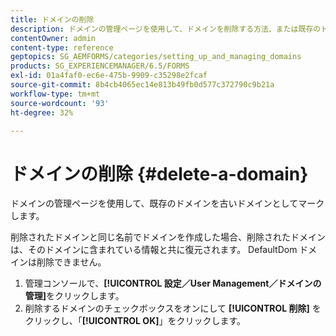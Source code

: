 ```yaml
---
title: ドメインの削除
description: ドメインの管理ページを使用して、ドメインを削除する方法、または既存のドメインを古いドメインとしてマークする方法について説明します。
contentOwner: admin
content-type: reference
geptopics: SG_AEMFORMS/categories/setting_up_and_managing_domains
products: SG_EXPERIENCEMANAGER/6.5/FORMS
exl-id: 01a4faf0-ec6e-475b-9909-c35298e2fcaf
source-git-commit: 8b4cb4065ec14e813b49fb0d577c372790c9b21a
workflow-type: tm+mt
source-wordcount: '93'
ht-degree: 32%

---
```


# ドメインの削除 {#delete-a-domain}

ドメインの管理ページを使用して、既存のドメインを古いドメインとしてマークします。

削除されたドメインと同じ名前でドメインを作成した場合、削除されたドメインは、そのドメインに含まれている情報と共に復元されます。 DefaultDom ドメインは削除できません。

1. 管理コンソールで、**[!UICONTROL 設定／User Management／ドメインの管理]**&#x200B;をクリックします。
1. 削除するドメインのチェックボックスをオンにして **[!UICONTROL 削除]** をクリックし、「**[!UICONTROL OK]**」をクリックします。
